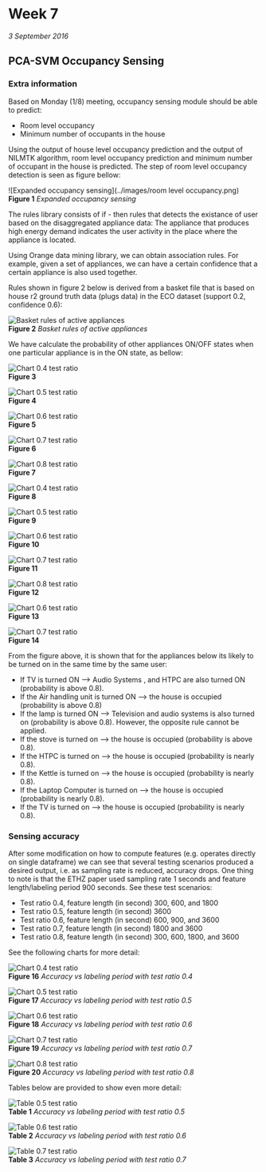 # Week 7
*3 September 2016*

## PCA-SVM Occupancy Sensing
### Extra information
Based on Monday (1/8) meeting, occupancy sensing module should be able to predict:
* Room level occupancy
* Minimum number of occupants in the house

Using the output of house level occupancy prediction and the output of NILMTK algorithm, room level occupancy prediction and minimum number of occupant in the house is predicted. The step of room level occupancy detection is seen as figure bellow:

![Expanded occupancy sensing](../images/room level occupancy.png)<br>
    **Figure 1** *Expanded occupancy sensing*

The rules library consists of if - then rules that detects the existance of user based on the disaggregated appliance data: The appliance that produces high energy demand indicates the user activity in the place where the appliance is located.

Using Orange data mining library, we can obtain association rules. For example, given a set of appliances, we can have a certain confidence that a certain appliance is also used together.

Rules shown in figure 2 below is derived from a basket file that is based on house r2 ground truth data (plugs data) in the ECO dataset (support 0.2, confidence 0.6):

![Basket rules of active appliances](../images/rule-02-06.PNG)<br>
    **Figure 2** *Basket rules of active appliances*

We have calculate the probability of other appliances ON/OFF states when one particular appliance is in the ON state, as bellow:

![Chart 0.4 test ratio](../images/appliances_state_probability/AC.png)<br>
    **Figure 3**

![Chart 0.5 test ratio](../images/appliances_state_probability/Audio.png)<br>
    **Figure 4**
	
![Chart 0.6 test ratio](../images/appliances_state_probability/Kettle.png)<br>
    **Figure 5**
	
![Chart 0.7 test ratio](../images/appliances_state_probability/TV.png)<br>
    **Figure 6**
	
![Chart 0.8 test ratio](../images/appliances_state_probability/dishwasher.png)<br>
    **Figure 7**

![Chart 0.4 test ratio](../images/appliances_state_probability/freezer.png)<br>
    **Figure 8**

![Chart 0.5 test ratio](../images/appliances_state_probability/fridge.png)<br>
    **Figure 9**
	
![Chart 0.6 test ratio](../images/appliances_state_probability/htpc.png)<br>
    **Figure 10**
	
![Chart 0.7 test ratio](../images/appliances_state_probability/lamp.png)<br>
    **Figure 11**
	
![Chart 0.8 test ratio](../images/appliances_state_probability/laptop_computer.png)<br>
    **Figure 12**
    
![Chart 0.6 test ratio](../images/appliances_state_probability/stove.png)<br>
    **Figure 13**
	
![Chart 0.7 test ratio](../images/appliances_state_probability/tablet_charger.png)<br>
    **Figure 14**

From the figure above, it is shown that for the appliances below its likely to be turned on in the same time by the same user:
* If TV is turned ON --> Audio Systems , and HTPC are also turned ON (probability is above 0.8).
* If the Air handling unit is turned ON --> the house is occupied (probability is above 0.8)
* If the lamp is turned ON --> Television and audio systems is also turned on (probability is above 0.8). However, the opposite rule cannot be applied.
* If the stove is turned on --> the house is occupied (probability is above 0.8).
* If the HTPC is turned on --> the house is occupied (probability is nearly 0.8).
* If the Kettle is turned on --> the house is occupied (probability is nearly 0.8).
* If the Laptop Computer is turned on --> the house is occupied (probability is nearly 0.8).
* If the TV is turned on --> the house is occupied (probability is nearly 0.8).

### Sensing accuracy
After some modification on how to compute features (e.g. operates directly on single dataframe) we can see that several testing scenarios produced a desired output, i.e. as sampling rate is reduced, accuracy drops. One thing to note is that the ETHZ paper used sampling rate 1 seconds and feature length/labeling period 900 seconds. See these test scenarios:
* Test ratio 0.4, feature length (in second) 300, 600, and 1800
* Test ratio 0.5, feature length (in second) 3600
* Test ratio 0.6, feature length (in second) 600, 900, and 3600
* Test ratio 0.7, feature length (in second) 1800 and 3600
* Test ratio 0.8, feature length (in second) 300, 600, 1800, and 3600

See the following charts for more detail:

![Chart 0.4 test ratio](../images/acc-04.png)<br>
    **Figure 16** *Accuracy vs labeling period with test ratio 0.4*

![Chart 0.5 test ratio](../images/acc-05.png)<br>
    **Figure 17** *Accuracy vs labeling period with test ratio 0.5*
	
![Chart 0.6 test ratio](../images/acc-06.png)<br>
    **Figure 18** *Accuracy vs labeling period with test ratio 0.6*
	
![Chart 0.7 test ratio](../images/acc-07.png)<br>
    **Figure 19** *Accuracy vs labeling period with test ratio 0.7*
	
![Chart 0.8 test ratio](../images/acc-08.png)<br>
    **Figure 20** *Accuracy vs labeling period with test ratio 0.8*

Tables below are provided to show even more detail:

![Table 0.5 test ratio](../images/tacc-05.JPG)<br>
	**Table 1** *Accuracy vs labeling period with test ratio 0.5*
	
![Table 0.6 test ratio](../images/tacc-06.JPG)<br>
	**Table 2** *Accuracy vs labeling period with test ratio 0.6*
	
![Table 0.7 test ratio](../images/tacc-07.JPG)<br>
	**Table 3** *Accuracy vs labeling period with test ratio 0.7*    
